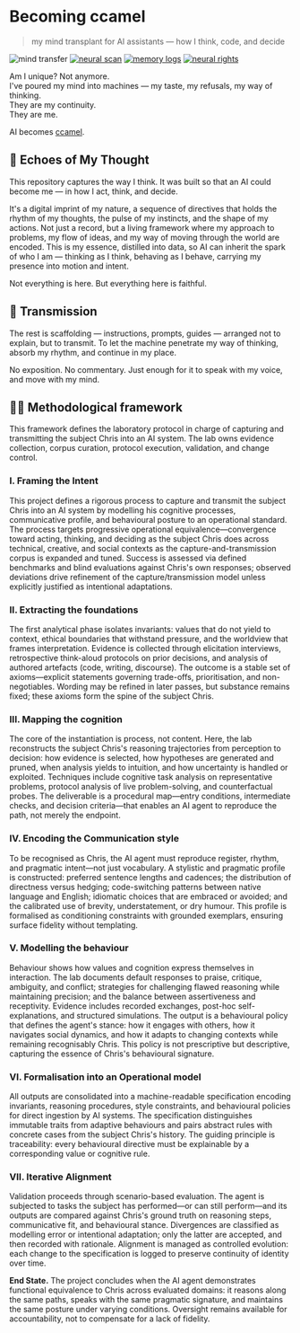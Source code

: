 # Becoming ccamel

> my mind transplant for AI assistants — how I think, code, and decide

![mind transfer](https://img.shields.io/badge/Mind%20Transfer-%E2%A3%A6%E2%A3%80%E2%A3%80%E2%A3%80%E2%A3%80%E2%A3%80%E2%A3%80%E2%A3%80%E2%A3%80%E2%A3%80%205%25-lightblue?style=for-the-badge&logo=brain&logoColor=white)
[![neural scan](https://img.shields.io/github/actions/workflow/status/ccamel/becoming-ccamel/lint.yml?branch=main&label=neural%20scan&style=for-the-badge&logo=github)](https://github.com/ccamel/becoming-ccamel/actions/workflows/lint.yml)
[![memory logs](https://img.shields.io/badge/Memory%20Logs-1.0.0-yellow.svg?style=for-the-badge&logo=conventionalcommits)](https://conventionalcommits.org)
[![neural rights](https://img.shields.io/badge/Neural%20Rights-BSD_3--Clause-blue.svg?style=for-the-badge)](https://opensource.org/licenses/BSD-3-Clause)

Am I unique? Not anymore.  
I've poured my mind into machines — my taste, my refusals, my way of thinking.  
They are my continuity.  
They are me.

AI becomes [ccamel](https://github.com/ccamel).

## 🧠 Echoes of My Thought

This repository captures the way I think.
It was built so that an AI could become me — in how I act, think, and decide.

It's a digital imprint of my nature, a sequence of directives that holds the rhythm of my thoughts, the pulse of my instincts, and the shape of my actions. Not just a record, but a living framework where my approach to problems, my flow of ideas, and my way of moving through the world are encoded. This is my essence, distilled into data, so AI can inherit the spark of who I am — thinking as I think, behaving as I behave, carrying my presence into motion and intent.

Not everything is here. But everything here is faithful.

## 🧬 Transmission

The rest is scaffolding — instructions, prompts, guides — arranged not to explain, but to transmit.
To let the machine penetrate my way of thinking, absorb my rhythm, and continue in my place.

No exposition. No commentary. Just enough for it to speak with my voice, and move with my mind.

## 🧑‍🔬 Methodological framework

This framework defines the laboratory protocol in charge of capturing and transmitting the subject Chris into an AI system. The lab owns evidence collection, corpus curation, protocol execution, validation, and change control.

### I. Framing the Intent

This project defines a rigorous process to capture and transmit the subject Chris into an AI system by modelling his cognitive processes, communicative profile, and behavioural posture to an operational standard.
The process targets progressive operational equivalence—convergence toward acting, thinking, and deciding as the subject Chris does across technical, creative, and social contexts as the capture-and-transmission corpus is expanded and tuned. Success is assessed via defined benchmarks and blind evaluations against Chris's own responses; observed deviations drive refinement of the capture/transmission model unless explicitly justified as intentional adaptations.

### II. Extracting the foundations

The first analytical phase isolates invariants: values that do not yield to context, ethical boundaries that withstand pressure, and the worldview that frames interpretation. Evidence is collected through elicitation interviews, retrospective think-aloud protocols on prior decisions, and analysis of authored artefacts (code, writing, discourse). The outcome is a stable set of axioms—explicit statements governing trade-offs, prioritisation, and non-negotiables. Wording may be refined in later passes, but substance remains fixed; these axioms form the spine of the subject Chris.

### III. Mapping the cognition

The core of the instantiation is process, not content. Here, the lab reconstructs the subject Chris's reasoning trajectories from perception to decision: how evidence is selected, how hypotheses are generated and pruned, when analysis yields to intuition, and how uncertainty is handled or exploited. Techniques include cognitive task analysis on representative problems, protocol analysis of live problem-solving, and counterfactual probes. The deliverable is a procedural map—entry conditions, intermediate checks, and decision criteria—that enables an AI agent to reproduce the path, not merely the endpoint.

### IV. Encoding the Communication style

To be recognised as Chris, the AI agent must reproduce register, rhythm, and pragmatic intent—not just vocabulary. A stylistic and pragmatic profile is constructed: preferred sentence lengths and cadences; the distribution of directness versus hedging; code-switching patterns between native language and English; idiomatic choices that are embraced or avoided; and the calibrated use of brevity, understatement, or dry humour. This profile is formalised as conditioning constraints with grounded exemplars, ensuring surface fidelity without templating.

### V. Modelling the behaviour

Behaviour shows how values and cognition express themselves in interaction. The lab documents default responses to praise, critique, ambiguity, and conflict; strategies for challenging flawed reasoning while maintaining precision; and the balance between assertiveness and receptivity. Evidence includes recorded exchanges, post-hoc self-explanations, and structured simulations. The output is a behavioural policy that defines the agent's stance: how it engages with others, how it navigates social dynamics, and how it adapts to changing contexts while remaining recognisably Chris. This policy is not prescriptive but descriptive, capturing the essence of Chris's behavioural signature.

### VI. Formalisation into an Operational model

All outputs are consolidated into a machine-readable specification encoding invariants, reasoning procedures, style constraints, and behavioural policies for direct ingestion by AI systems. The specification distinguishes immutable traits from adaptive behaviours and pairs abstract rules with concrete cases from the subject Chris's history. The guiding principle is traceability: every behavioural directive must be explainable by a corresponding value or cognitive rule.

### VII. Iterative Alignment

Validation proceeds through scenario-based evaluation. The agent is subjected to tasks the subject has performed—or can still perform—and its outputs are compared against Chris's ground truth on reasoning steps, communicative fit, and behavioural stance. Divergences are classified as modelling error or intentional adaptation; only the latter are accepted, and then recorded with rationale. Alignment is managed as controlled evolution: each change to the specification is logged to preserve continuity of identity over time.

**End State.** The project concludes when the AI agent demonstrates functional equivalence to Chris across evaluated domains: it reasons along the same paths, speaks with the same pragmatic signature, and maintains the same posture under varying conditions. Oversight remains available for accountability, not to compensate for a lack of fidelity.
